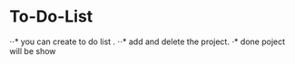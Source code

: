 # To-Do-List
⋅⋅*  you can create to do list .
⋅⋅* add and delete the project.
⋅* done poject will be show
